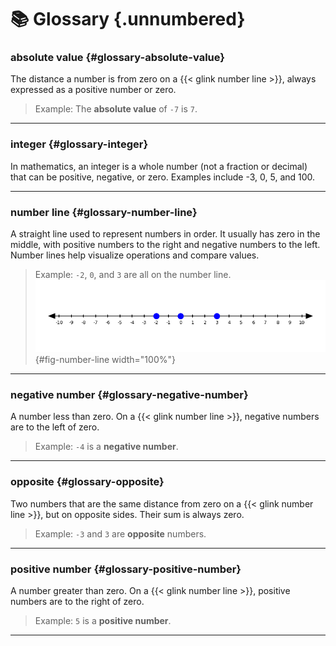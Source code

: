# 📚 Glossary {.unnumbered}


### absolute value {#glossary-absolute-value}

The distance a number is from zero on a {{< glink number line >}}, always expressed as a positive number or zero.

> Example: The **absolute value** of `-7` is `7`.

---

### integer {#glossary-integer}

In mathematics, an integer is a whole number (not a fraction or decimal) that can be positive, negative, or zero. Examples include -3, 0, 5, and 100. 

---

### number line {#glossary-number-line}

A straight line used to represent numbers in order. It usually has zero in the middle, with positive numbers to the right and negative numbers to the left. Number lines help visualize operations and compare values.

> Example: `-2`, `0`, and `3` are all on the number line.
> ![Number line example](images/Glossary/number_line_example.png){#fig-number-line width="100%"}

---

### negative number {#glossary-negative-number}

A number less than zero. On a {{< glink number line >}}, negative numbers are to the left of zero.

> Example: `-4` is a **negative number**.

---

### opposite {#glossary-opposite}

Two numbers that are the same distance from zero on a {{< glink number line >}}, but on opposite sides. Their sum is always zero.

> Example: `-3` and `3` are **opposite** numbers.

---

### positive number {#glossary-positive-number}

A number greater than zero. On a {{< glink number line >}}, positive numbers are to the right of zero.

> Example: `5` is a **positive number**.

---
